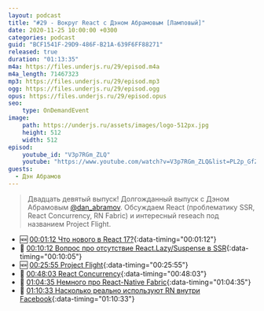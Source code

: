 ```yaml
---
layout: podcast
title: "#29 - Вокруг React с Дэном Абрамовым [Ламповый]"
date: 2020-11-25 10:00:00 +0300
categories: podcast
guid: "BCF1541F-29D9-486F-B21A-639F6FF88271"
released: true
duration: "01:13:35"
m4a: https://files.underjs.ru/29/episod.m4a
m4a_length: 71467323
mp3: https://files.underjs.ru/29/episod.mp3
ogg: https://files.underjs.ru/29/episod.ogg
opus: https://files.underjs.ru/29/episod.opus
seo:
    type: OnDemandEvent
image:
    path: https://underjs.ru/assets/images/logo-512px.jpg
    height: 512
    width: 512
episod:
    youtube_id: "V3p7RGm_ZLQ"
    youtube: "https://www.youtube.com/watch?v=V3p7RGm_ZLQ&list=PL2p_GfZz-_1OWXrKUZRBc8LzMz5FJNXW7"
guests:
  - Дэн Абрамов
---
```


> Двадцать девятый выпуск! Долгожданный выпуск с Дэном Абрамовым [@dan_abramov](https://twitter.com/dan_abramov). Обсуждаем React (проблематику SSR, React Concurrency, RN Fabric) и интересный reseach под названием Project Flight.

- 🆕 [00:01:12 Что нового в React 17?](#){:data-timing="00:01:12"}
- 🤔 [00:10:12 Вопрос про отсутствие React.Lazy/Suspense в SSR](#){:data-timing="00:10:05"}
- 🆕 [00:25:55 Project Flight](#){:data-timing="00:25:55"}
- 🤔 [00:48:03 React Concurrency](#){:data-timing="00:48:03"}
- 🤔 [01:04:35 Немного про React-Native Fabric](#){:data-timing="01:04:35"}
- 🤔 [01:10:33 Насколько реально используют RN внутри Facebook](#){:data-timing="01:10:33"}
